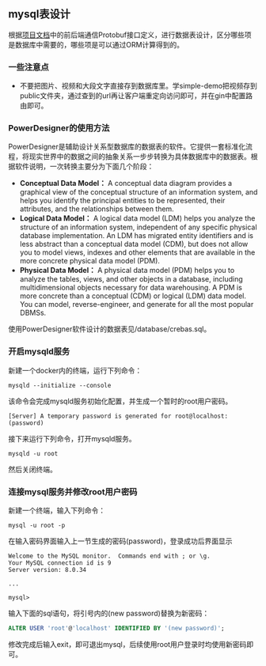 ## mysql表设计
根据[项目文档](https://bytedance.feishu.cn/docx/BhEgdmoI3ozdBJxly71cd30vnRc "https://bytedance.feishu.cn/docx/BhEgdmoI3ozdBJxly71cd30vnRc")中的前后端通信Protobuf接口定义，进行数据表设计，区分哪些项是数据库中需要的，哪些项是可以通过ORM计算得到的。

### 一些注意点
* 不要把图片、视频和大段文字直接存到数据库里。学simple-demo把视频存到public文件夹，通过查到的url再让客户端重定向访问即可，并在gin中配置路由即可。

### PowerDesigner的使用方法
PowerDesigner是辅助设计关系型数据库的数据表的软件。它提供一套标准化流程，将现实世界中的数据之间的抽象关系一步步转换为具体数据库中的数据表。根据软件说明，一次转换主要分为下面几个阶段：
* **Conceptual Data Model：** A conceptual data diagram provides a graphical view of the conceptual structure of an information system, and helps you identify the principal entities to be represented, their attributes, and the relationships between them.
* **Logical Data Model：** A logical data model (LDM) helps you analyze the structure of an information system, independent of any specific physical database implementation. An LDM has migrated entity identifiers and is less abstract than a conceptual data model (CDM), but does not allow you to model views, indexes and other elements that are available in the more concrete physical data model (PDM).
* **Physical Data Model：** A physical data model (PDM) helps you to analyze the tables, views, and other objects in a database, including multidimensional objects necessary for data warehousing. A PDM is more concrete than a conceptual (CDM) or logical (LDM) data model. You can model, reverse-engineer, and generate for all the most popular DBMSs.

使用PowerDesigner软件设计的数据表见/database/crebas.sql。

### 开启mysqld服务
新建一个docker内的终端，运行下列命令：
```shell
mysqld --initialize --console
```
该命令会完成mysqld服务初始化配置，并生成一个暂时的root用户密码。
```
[Server] A temporary password is generated for root@localhost: (password)
```

接下来运行下列命令，打开mysqld服务。
```shell
mysqld -u root
```
然后关闭终端。

### 连接mysql服务并修改root用户密码
新建一个终端，输入下列命令：
```shell
mysql -u root -p
```
在输入密码界面输入上一节生成的密码(password)，登录成功后界面显示
```
Welcome to the MySQL monitor.  Commands end with ; or \g.
Your MySQL connection id is 9
Server version: 8.0.34

...

mysql>
```
输入下面的sql语句，将引号内的(new password)替换为新密码：
```sql
ALTER USER 'root'@'localhost' IDENTIFIED BY '(new password)';
```
修改完成后输入exit，即可退出mysql，后续使用root用户登录时均使用新密码即可。